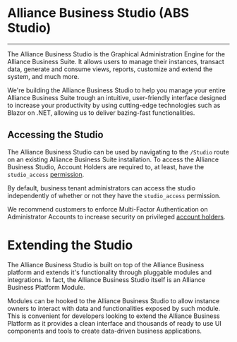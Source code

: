 # Alliance Business Studio (ABS Studio) 
---

The Alliance Business Studio is the Graphical Administration Engine for the Alliance Business Suite. It allows users to manage their instances, transact data, generate and consume views, reports, customize and extend the system, and much more.

We're building the Alliance Business Studio to help you manage your entire Alliance Business Suite trough an intuitive, user-friendly interface designed to increase your productivity by using cutting-edge technologies such as Blazor on .NET, allowing us to deliver bazing-fast functionalities.


## Accessing the Studio

The Alliance Business Studio can be used by navigating to the `/Studio` route on an existing Alliance Business Suite installation. To access the Alliance Business Studio, Account Holders are required to, at least, have the `studio_access` [permission](/Components/Alliance-Passport-Services/Business-Permissions). 

By default, business tenant administrators can access the studio independently of whether or not they have the `studio_access` permission. 

We recommend customers to enforce Multi-Factor Authentication on Administrator Accounts to increase security on privileged [account holders](/Components/Alliance-Passport-Services/Account-Holders).

# Extending the Studio

The Alliance Business Studio is built on top of the Alliance Business platform and extends it's functionality through pluggable modules and integrations. In fact, the Alliance Business Studio itself is an Alliance Business Platform Module.

Modules can be hooked to the Alliance Business Studio to allow instance owners to interact with data and functionalities exposed by such module. This is convenient for developers looking to extend the Alliance Business Platform as it provides a clean interface and thousands of ready to use UI components and tools to create data-driven business applications.




